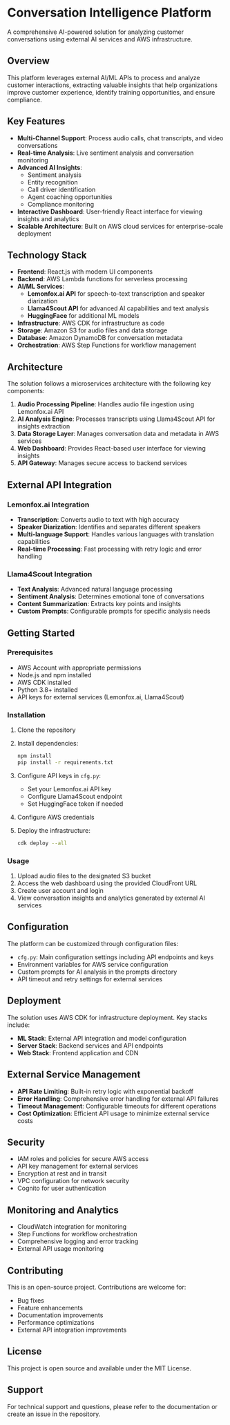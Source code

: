 # Conversation Intelligence Platform

A comprehensive AI-powered solution for analyzing customer conversations using external AI services and AWS infrastructure.

## Overview

This platform leverages external AI/ML APIs to process and analyze customer interactions, extracting valuable insights that help organizations improve customer experience, identify training opportunities, and ensure compliance.

## Key Features

- **Multi-Channel Support**: Process audio calls, chat transcripts, and video conversations
- **Real-time Analysis**: Live sentiment analysis and conversation monitoring
- **Advanced AI Insights**: 
  - Sentiment analysis
  - Entity recognition
  - Call driver identification
  - Agent coaching opportunities
  - Compliance monitoring
- **Interactive Dashboard**: User-friendly React interface for viewing insights and analytics
- **Scalable Architecture**: Built on AWS cloud services for enterprise-scale deployment

## Technology Stack

- **Frontend**: React.js with modern UI components
- **Backend**: AWS Lambda functions for serverless processing
- **AI/ML Services**: 
  - **Lemonfox.ai API** for speech-to-text transcription and speaker diarization
  - **Llama4Scout API** for advanced AI capabilities and text analysis
  - **HuggingFace** for additional ML models
- **Infrastructure**: AWS CDK for infrastructure as code
- **Storage**: Amazon S3 for audio files and data storage
- **Database**: Amazon DynamoDB for conversation metadata
- **Orchestration**: AWS Step Functions for workflow management

## Architecture

The solution follows a microservices architecture with the following key components:

1. **Audio Processing Pipeline**: Handles audio file ingestion using Lemonfox.ai API
2. **AI Analysis Engine**: Processes transcripts using Llama4Scout API for insights extraction
3. **Data Storage Layer**: Manages conversation data and metadata in AWS services
4. **Web Dashboard**: Provides React-based user interface for viewing insights
5. **API Gateway**: Manages secure access to backend services

## External API Integration

### Lemonfox.ai Integration
- **Transcription**: Converts audio to text with high accuracy
- **Speaker Diarization**: Identifies and separates different speakers
- **Multi-language Support**: Handles various languages with translation capabilities
- **Real-time Processing**: Fast processing with retry logic and error handling

### Llama4Scout Integration
- **Text Analysis**: Advanced natural language processing
- **Sentiment Analysis**: Determines emotional tone of conversations
- **Content Summarization**: Extracts key points and insights
- **Custom Prompts**: Configurable prompts for specific analysis needs

## Getting Started

### Prerequisites

- AWS Account with appropriate permissions
- Node.js and npm installed
- AWS CDK installed
- Python 3.8+ installed
- API keys for external services (Lemonfox.ai, Llama4Scout)

### Installation

1. Clone the repository
2. Install dependencies:
   ```bash
   npm install
   pip install -r requirements.txt
   ```

3. Configure API keys in `cfg.py`:
   - Set your Lemonfox.ai API key
   - Configure Llama4Scout endpoint
   - Set HuggingFace token if needed

4. Configure AWS credentials
5. Deploy the infrastructure:
   ```bash
   cdk deploy --all
   ```

### Usage

1. Upload audio files to the designated S3 bucket
2. Access the web dashboard using the provided CloudFront URL
3. Create user account and login
4. View conversation insights and analytics generated by external AI services

## Configuration

The platform can be customized through configuration files:

- `cfg.py`: Main configuration settings including API endpoints and keys
- Environment variables for AWS service configuration
- Custom prompts for AI analysis in the prompts directory
- API timeout and retry settings for external services

## Deployment

The solution uses AWS CDK for infrastructure deployment. Key stacks include:

- **ML Stack**: External API integration and model configuration
- **Server Stack**: Backend services and API endpoints
- **Web Stack**: Frontend application and CDN

## External Service Management

- **API Rate Limiting**: Built-in retry logic with exponential backoff
- **Error Handling**: Comprehensive error handling for external API failures
- **Timeout Management**: Configurable timeouts for different operations
- **Cost Optimization**: Efficient API usage to minimize external service costs

## Security

- IAM roles and policies for secure AWS access
- API key management for external services
- Encryption at rest and in transit
- VPC configuration for network security
- Cognito for user authentication

## Monitoring and Analytics

- CloudWatch integration for monitoring
- Step Functions for workflow orchestration
- Comprehensive logging and error tracking
- External API usage monitoring

## Contributing

This is an open-source project. Contributions are welcome for:

- Bug fixes
- Feature enhancements
- Documentation improvements
- Performance optimizations
- External API integration improvements

## License

This project is open source and available under the MIT License.

## Support

For technical support and questions, please refer to the documentation or create an issue in the repository.

